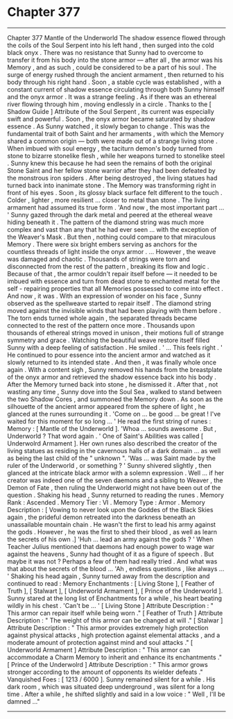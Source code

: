 
# Chapter 377


---

Chapter 377 Mantle of the Underworld
The shadow essence flowed through the coils of the Soul Serpent into his left hand , then surged into the cold black onyx . There was no resistance that Sunny had to overcome to transfer it from his body into the stone armor — after all , the armor was his Memory , and as such , could be considered to be a part of his soul .
The surge of energy rushed through the ancient armament , then returned to his body through his right hand . Soon , a stable cycle was established , with a constant current of shadow essence circulating through both Sunny himself and the onyx armor .
It was a strange feeling . As if there was an ethereal river flowing through him , moving endlessly in a circle . Thanks to the [ Shadow Guide ] Attribute of the Soul Serpent , its current was especially swift and powerful .
Soon , the onyx armor became saturated by shadow essence . As Sunny watched , it slowly began to change .
This was the fundamental trait of both Saint and her armaments , with which the Memory shared a common origin — both were made out of a strange living stone . When imbued with soul energy , the taciturn demon's body turned from stone to bizarre stonelike flesh , while her weapons turned to stonelike steel .
Sunny knew this because he had seen the remains of both the original Stone Saint and her fellow stone warrior after they had been defeated by the monstrous iron spiders . After being destroyed , the living statues had turned back into inanimate stone .
The Memory was transforming right in front of his eyes . Soon , its glossy black surface felt different to the touch . Colder , lighter , more resilient … closer to metal than stone .
The living armament had assumed its true form .
'And now , the most important part … '
Sunny gazed through the dark metal and peered at the ethereal weave hiding beneath it . The pattern of the diamond string was much more complex and vast than any that he had ever seen … with the exception of the Weaver's Mask .
But then , nothing could compare to that miraculous Memory .
There were six bright embers serving as anchors for the countless threads of light inside the onyx armor .
… However , the weave was damaged and chaotic . Thousands of strings were torn and disconnected from the rest of the pattern , breaking its flow and logic . Because of that , the armor couldn't repair itself before — it needed to be imbued with essence and turn from dead stone to enchanted metal for the self - repairing properties that all Memories possessed to come into effect .
And now , it was .
With an expression of wonder on his face , Sunny observed as the spellweave started to repair itself . The diamond string moved against the invisible winds that had been playing with them before . The torn ends turned whole again , the separated threads became connected to the rest of the pattern once more .
Thousands upon thousands of ethereal strings moved in unison , their motions full of strange symmetry and grace . Watching the beautiful weave restore itself filled Sunny with a deep feeling of satisfaction . He smiled .
' ... This feels right . '
He continued to pour essence into the ancient armor and watched as it slowly returned to its intended state .
And then , it was finally whole once again .
With a content sigh , Sunny removed his hands from the breastplate of the onyx armor and retrieved the shadow essence back into his body . After the Memory turned back into stone , he dismissed it .
After that , not wasting any time , Sunny dove into the Soul Sea , walked to stand between the two Shadow Cores , and summoned the Memory down .
As soon as the silhouette of the ancient armor appeared from the sphere of light , he glanced at the runes surrounding it .
'Come on … be good … be great ! I've waited for this moment for so long … '
He read the first string of runes :
Memory : [ Mantle of the Underworld ].
'Whoa ... sounds awesome . But , Underworld ? That word again . '
One of Saint's Abilities was called [ Underwolrd Armament ]. Her own runes also described the creator of the living statues as residing in the cavernous halls of a dark domain … as well as being the last child of the " unknown ".
'Was … was Saint made by the ruler of the Underworld , or something ? '
Sunny shivered slightly , then glanced at the intricate black armor with a solemn expression .
Well … if her creator was indeed one of the seven daemons and a sibling to Weaver , the Demon of Fate , then ruling the Underworld might not have been out of the question .
Shaking his head , Sunny returned to reading the runes .
Memory Rank : Ascended .
Memory Tier : VI .
Memory Type : Armor .
Memory Description : [ Vowing to never look upon the Goddes of the Black Skies again , the prideful demon retreated into the darkness beneath an unassailable mountain chain . He wasn't the first to lead his army against the gods . However , he was the first to shed their blood , as well as learn the secrets of his own .]
'Huh … lead an army against the gods ? '
When Teacher Julius mentioned that daemons had enough power to wage war against the heavens , Sunny had thought of it as a figure of speech . But maybe it was not ? Perhaps a few of them had really tried .
And what was that about the secrets of the blood …
'Ah , endless questions , like always … '
Shaking his head again , Sunny turned away from the description and continued to read :
Memory Enchantments : [ Living Stone ], [ Feather of Truth ], [ Stalwart ], [ Underworld Armament ], [ Prince of the Underworld ].
Sunny stared at the long list of Enchantments for a while , his heart beating wildly in his chest .
'Can't be … '
[ Living Stone ] Attribute Description : " This armor can repair itself while being worn ."
[ Feather of Truth ] Attribute Description : " The weight of this armor can be changed at will ."
[ Stalwar ] Attribute Description : " This armor provides extremely high protection against physical attacks , high protection against elemental attacks , and a moderate amount of protection against mind and soul attacks ."
[ Underworld Armament ] Attribute Description : " This armor can accommodate a Charm Memory to inherit and enhance its enchantments ."
[ Prince of the Underwolrd ] Attribute Description : " This armor grows stronger according to the amount of opponents its wielder defeats ."
Vanquished Foes : [ 1213 / 6000 ].
Sunny remained silent for a while .
His dark room , which was situated deep underground , was silent for a long time .
After a while , he shifted slightly and said in a low voice :
" Well , I'll be damned …"

---

